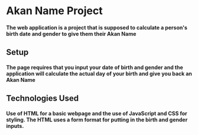 # Akan Name Project
#### The web application is a project that is supposed to calculate a person's birth date and gender to give them their Akan Name
## Setup
#### The page requires that you input your date of birth and gender and the application will calculate the actual day of your birth and give you back an Akan Name
## Technologies Used
#### Use of HTML for a basic webpage and the use of JavaScript and CSS for styling. The HTML uses a form format for putting in the birth and gender inputs.

